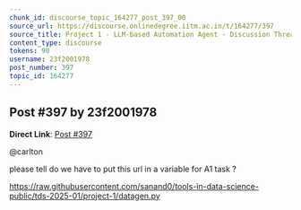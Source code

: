 ```yaml
---
chunk_id: discourse_topic_164277_post_397_00
source_url: https://discourse.onlinedegree.iitm.ac.in/t/164277/397
source_title: Project 1 - LLM-based Automation Agent - Discussion Thread [TDS Jan 2025]
content_type: discourse
tokens: 90
username: 23f2001978
post_number: 397
topic_id: 164277
---
```


## Post #397 by 23f2001978

**Direct Link**: [Post #397](https://discourse.onlinedegree.iitm.ac.in/t/164277/397)

@carlton

please tell do we have to put this url in a variable for A1 task ?

https://raw.githubusercontent.com/sanand0/tools-in-data-science-public/tds-2025-01/project-1/datagen.py
